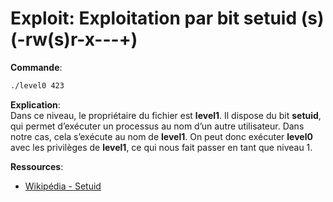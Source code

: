 # Exploit: Exploitation par bit setuid (s) (-rw(s)r-x---+)

**Commande**:  
```bash 
./level0 423
```

**Explication**:  
Dans ce niveau, le propriétaire du fichier est **level1**. Il dispose du bit **setuid**, qui permet d’exécuter un processus au nom d’un autre utilisateur. Dans notre cas, cela s’exécute au nom de **level1**. On peut donc exécuter **level0** avec les privilèges de **level1**, ce qui nous fait passer en tant que niveau 1.

**Ressources**:  
- [Wikipédia - Setuid](https://fr.wikipedia.org/wiki/Setuid)
